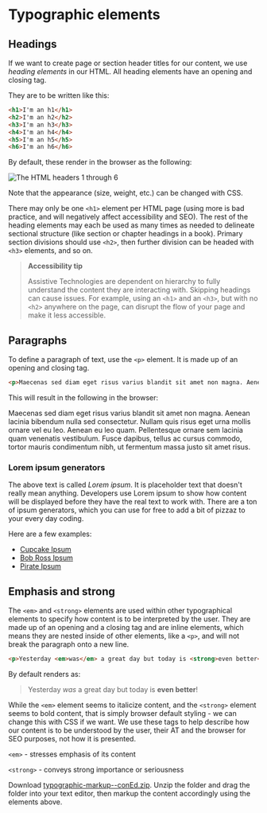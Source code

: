 # Typographic elements

## Headings

If we want to create page or section header titles for our content, we use _heading elements_ in our HTML. All heading elements have an opening and closing tag.

They are to be written like this:
```html
<h1>I'm an h1</h1>
<h2>I'm an h2</h2>
<h3>I'm an h3</h3>
<h4>I'm an h4</h4>
<h5>I'm an h5</h5>
<h6>I'm an h6</h6>
```

By default, these render in the browser as the following:

![The HTML headers 1 through 6](https://hychalknotes.s3.amazonaws.com/typography-headers-example--conEd.png)

Note that the appearance (size, weight, etc.) can be changed with CSS.

There may only be one `<h1>` element per HTML page (using more is bad practice, and will negatively affect accessibility and SEO). The rest of the heading elements may each be used as many times as needed to delineate sectional structure (like section or chapter headings in a book). Primary section divisions should use `<h2>`, then further division can be headed with `<h3>` elements, and so on.

> **Accessibility tip**
>
> Assistive Technologies are dependent on hierarchy to fully understand the content they are interacting with. Skipping headings can cause issues. For example, using an `<h1>` and an `<h3>`, but with no `<h2>` anywhere on the page, can disrupt the flow of your page and make it less accessible.


## Paragraphs

To define a paragraph of text, use the `<p>` element. It is made up of an opening and closing tag.

```html
<p>Maecenas sed diam eget risus varius blandit sit amet non magna. Aenean lacinia bibendum nulla sed consectetur. Nullam quis risus eget urna mollis ornare vel eu leo. Aenean eu leo quam. Pellentesque ornare sem lacinia quam venenatis vestibulum. Fusce dapibus, tellus ac cursus commodo, tortor mauris condimentum nibh, ut fermentum massa justo sit amet risus.</p>
```
This will result in the following in the browser:

<p>Maecenas sed diam eget risus varius blandit sit amet non magna. Aenean lacinia bibendum nulla sed consectetur. Nullam quis risus eget urna mollis ornare vel eu leo. Aenean eu leo quam. Pellentesque ornare sem lacinia quam venenatis vestibulum. Fusce dapibus, tellus ac cursus commodo, tortor mauris condimentum nibh, ut fermentum massa justo sit amet risus.</p>

### Lorem ipsum generators

The above text is called _Lorem ipsum_. It is placeholder text that doesn't really mean anything. Developers use Lorem ipsum to show how content will be displayed before they have the real text to work with. There are a ton of ipsum generators, which you can use for free to add a bit of pizzaz to your every day coding.

Here are a few examples:

* [Cupcake Ipsum](http://www.cupcakeipsum.com/)
* [Bob Ross Ipsum](https://www.bobrosslipsum.com/)
* [Pirate Ipsum](https://pirateipsum.me/)


## Emphasis and strong

The `<em>` and `<strong>` elements are used within other typographical elements to specify how content is to be interpreted by the user. They are made up of an opening and a closing tag and are inline elements, which means they are nested inside of other elements, like a `<p>`, and will not break the paragraph onto a new line.

```html
<p>Yesterday <em>was</em> a great day but today is <strong>even better</strong>!</p>
```

By default renders as:
> Yesterday <em>was</em> a great day but today is <strong>even better</strong>!</p>

While the `<em>` element seems to italicize content, and the `<strong>` element seems to bold content, that is simply browser default styling - we can change this with CSS if we want. We use these tags to help describe how our content is to be understood by the user, their AT and the browser for SEO purposes, not how it is presented.

`<em>` - stresses emphasis of its content

`<strong>` - conveys strong importance or seriousness

Download [typographic-markup--conEd.zip](https://hychalknotes.s3.amazonaws.com/typographic-markup--conEd.zip). Unzip the folder and drag the folder into your text editor, then markup the content accordingly using the elements above.
